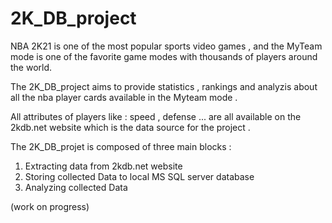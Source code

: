 
# 2K_DB_project
NBA 2K21 is one of the most popular sports video games , and the MyTeam mode is one of the favorite game modes with thousands of players around the world.

The 2K_DB_project aims to provide statistics , rankings and analyzis about all the nba player cards available in the Myteam mode . 

All attributes of players like : speed , defense ... are all available on the 2kdb.net website which is the data source for the project .

The 2K_DB_projet is composed of three main blocks :

1) Extracting data from 2kdb.net website
2) Storing collected Data to local MS SQL server database 
3) Analyzing collected Data 


(work on progress) 
